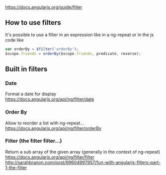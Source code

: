 https://docs.angularjs.org/guide/filter

## How to use filters 

It's possible to use a filter in an expression like in a ng-repeat 
or in the js code like 
````js
var orderBy = $filter('orderBy');
$scope.friends = orderBy($scope.friends, predicate, reverse);
````
## Built in filters 
### Date   
Format a date for display   
https://docs.angularjs.org/api/ng/filter/date

### Order By    
Allow to reorder a list with ng-repeat...    
https://docs.angularjs.org/api/ng/filter/orderBy

### Filter (the filter filter...)
Return a sub array of the given array (generally in the context of ng-repeat)
https://docs.angularjs.org/api/ng/filter/filter     
http://sarahbranon.com/post/69604997957/fun-with-angularjs-filters-part-1-the-filter
